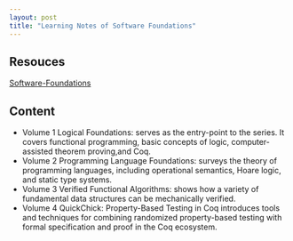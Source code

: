 ```yaml
---
layout: post
title: "Learning Notes of Software Foundations"
---
```




## Resouces
[Software-Foundations](https://softwarefoundations.cis.upenn.edu/)


## Content

- Volume 1 Logical Foundations: serves as the entry-point to the series. It covers functional programming, basic concepts of logic, computer-assisted theorem proving,and Coq.
- Volume 2 Programming Language Foundations: surveys the theory of programming languages, including operational semantics, Hoare logic, and static type systems.
- Volume 3 Verified Functional Algorithms: shows how a variety of fundamental data structures can be mechanically verified.
- Volume 4 QuickChick: Property-Based Testing in Coq introduces tools and techniques for combining randomized property-based testing with formal specification and proof in the Coq ecosystem.
